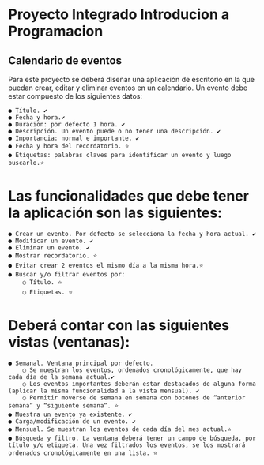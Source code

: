 # Proyecto Integrado Introducion a Programacion


## Calendario de eventos
Para este proyecto se deberá diseñar una aplicación de escritorio en la que puedan crear, editar y eliminar eventos en un calendario. Un evento debe estar compuesto de los siguientes datos:

    ● Título. ✔️
    ● Fecha y hora.✔️
    ● Duración: por defecto 1 hora. ✔️
    ● Descripción. Un evento puede o no tener una descripción. ✔️
    ● Importancia: normal e importante. ✔️
    ● Fecha y hora del recordatorio. ⭐
    ● Etiquetas: palabras claves para identificar un evento y luego buscarlo.⭐

# Las funcionalidades que debe tener la aplicación son las siguientes:
   
    ● Crear un evento. Por defecto se selecciona la fecha y hora actual. ✔️
    ● Modificar un evento. ✔️
    ● Eliminar un evento. ✔️
    ● Mostrar recordatorio. ⭐
    ● Evitar crear 2 eventos el mismo día a la misma hora.⭐
    ● Buscar y/o filtrar eventos por:   
        ○ Título. ⭐    
        ○ Etiquetas. ⭐

# Deberá contar con las siguientes vistas (ventanas):
    
    ● Semanal. Ventana principal por defecto.
        ○ Se muestran los eventos, ordenados cronológicamente, que hay cada día de la semana actual.✔️
        ○ Los eventos importantes deberán estar destacados de alguna forma (aplicar la misma funcionalidad a la vista mensual). ✔️
        ○ Permitir moverse de semana en semana con botones de “anterior semana” y “siguiente semana”. ⭐
    ● Muestra un evento ya existente. ✔️
    ● Carga/modificación de un evento. ✔️
    ● Mensual. Se muestran los eventos de cada día del mes actual.⭐
    ● Búsqueda y filtro. La ventana deberá tener un campo de búsqueda, por título y/o etiqueta. Una vez filtrados los eventos, se los mostrará ordenados cronológicamente en una lista. ⭐
